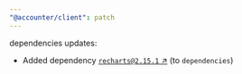 ```yaml
---
"@accounter/client": patch
---
```

dependencies updates:
  - Added dependency [`recharts@2.15.1` ↗︎](https://www.npmjs.com/package/recharts/v/2.15.1) (to `dependencies`)
